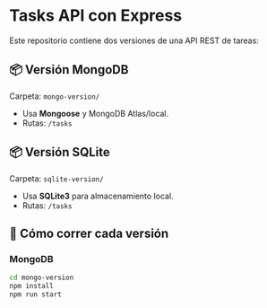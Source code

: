 # Tasks API con Express

Este repositorio contiene dos versiones de una API REST de tareas:

## 📦 Versión MongoDB
Carpeta: `mongo-version/`  
- Usa **Mongoose** y MongoDB Atlas/local.  
- Rutas: `/tasks`

## 📦 Versión SQLite
Carpeta: `sqlite-version/`  
- Usa **SQLite3** para almacenamiento local.  
- Rutas: `/tasks`

## 🚀 Cómo correr cada versión

### MongoDB
```bash
cd mongo-version
npm install
npm run start
